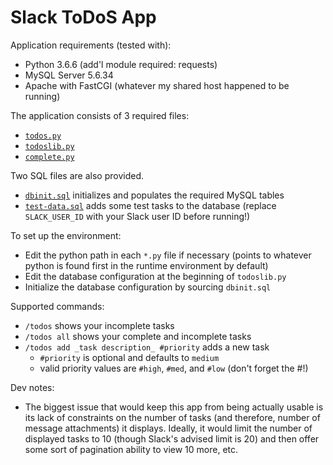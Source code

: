 # Slack ToDoS App

Application requirements (tested with):
* Python 3.6.6 (add'l module required: requests)
* MySQL Server 5.6.34
* Apache with FastCGI (whatever my shared host happened to be running)

The application consists of 3 required files:

* [`todos.py`](todos.py)
* [`todoslib.py`](todoslib.py)
* [`complete.py`](complete.py)

Two SQL files are also provided.

* [`dbinit.sql`](dbinit.sql) initializes and populates the required MySQL tables
* [`test-data.sql`](test-data.sql) adds some test tasks to the database (replace `SLACK_USER_ID` with your Slack user ID before running!)

To set up the environment:

* Edit the python path in each `*.py` file if necessary (points to whatever python is found first in the runtime environment by default)
* Edit the database configuration at the beginning of `todoslib.py`
* Initialize the database configuration by sourcing `dbinit.sql`

Supported commands:

* `/todos` shows your incomplete tasks
* `/todos all` shows your complete and incomplete tasks
* `/todos add _task description_ #priority` adds a new task
  * `#priority` is optional and defaults to `medium`
  * valid priority values are `#high`, `#med`, and `#low` (don't forget the #!)

Dev notes:

* The biggest issue that would keep this app from being actually usable is its lack of constraints on the number of tasks (and therefore, number of message attachments) it displays. Ideally, it would limit the number of displayed tasks to 10 (though Slack's advised limit is 20) and then offer some sort of pagination ability to view 10 more, etc.
